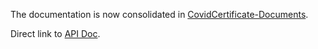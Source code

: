 The documentation is now consolidated in [CovidCertificate-Documents](https://github.com/admin-ch/CovidCertificate-Documents).

Direct link to [API Doc](https://github.com/admin-ch/CovidCertificate-Documents/api-doc).

